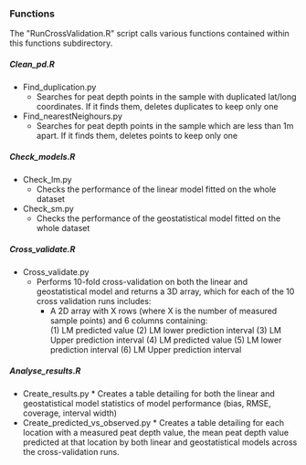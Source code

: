 ### Functions
The "RunCrossValidation.R" script calls various functions contained within this functions subdirectory.

##### Clean_pd.R
* Find_duplication.py 
    * Searches for peat depth points in the sample with duplicated lat/long coordinates. If it finds them, deletes duplicates to keep only one   
* Find_nearestNeighours.py 
    * Searches for peat depth points in the sample which are less than 1m apart. If it finds them, deletes points to keep only one   

##### Check_models.R
* Check_lm.py  
    * Checks the performance of the linear model fitted on the whole dataset
* Check_sm.py  
    *  Checks the performance of the geostatistical model fitted on the whole dataset

##### Cross_validate.R
* Cross_validate.py  
    * Performs 10-fold cross-validation on both the linear and geostatistical model and returns a 3D array, which for each of the 10 cross validation runs includes:  
         * A 2D array with X rows (where X is the number of measured sample points) and 6 columns containing:  
            (1) LM predicted value (2) LM lower prediction interval (3) LM Upper prediction interval
            (4) LM predicted value (5) LM lower prediction interval (6) LM Upper prediction interval

##### Analyse_results.R
* Create_results.py
      * Creates a table detailing for both the linear and geostatistical model statistics of model performance (bias, RMSE, coverage, interval width) 
* Create_predicted_vs_observed.py
      * Creates a table detailing for each location with a measured peat depth value, the mean peat depth value predicted at that location by both linear and geostatistical models across the cross-validation runs.
